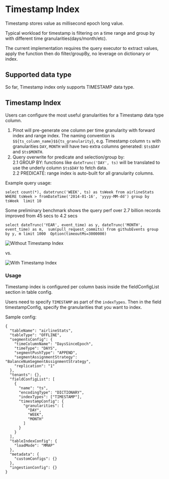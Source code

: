 # Timestamp Index

Timestamp stores value as millisecond epoch long value.&#x20;

Typical workload for timestamp is filtering on a time range and group by with different time granularities(days/month/etc).

The current implementation requires the query executor to extract values, apply the function then do filter/groupBy, no leverage on dictionary or index.

## Supported data type

So far, Timestamp index only supports TIMESTAMP data type.

## Timestamp Index

Users can configure the most useful granularities for a Timestamp data type column.

1. Pinot will pre-generate one column per time granularity with forward index and range index. The naming convention is `$${ts_column_name}$${ts_granularity}`, e.g. Timestamp column `ts` with granularities `DAY`, `MONTH` will have two extra columns generated: `$ts$DAY` and `$ts$MONTH`.
2. Query overwrite for predicate and selection/group by:\
   2.1 GROUP BY: functions like `dateTrunc('DAY', ts)` will be translated to use the underly column `$ts$DAY` to fetch data.\
   2.2 PREDICATE: range index is auto-built for all granularity columns.

Example query usage:

```
select count(*), datetrunc('WEEK', ts) as tsWeek from airlineStats WHERE tsWeek > fromDateTime('2014-01-16', 'yyyy-MM-dd') group by tsWeek  limit 10
```

Some preliminary benchmark shows the query perf over 2.7 billion records improved from 45 secs to 4.2 secs

```
select dateTrunc('YEAR', event_time) as y, dateTrunc('MONTH', event_time) as m,  sum(pull_request_commits) from githubEvents group by y, m limit 1000  Option(timeoutMs=3000000)
```



![Without Timestamp Index](https://user-images.githubusercontent.com/1202120/160910329-0d9ca637-dc95-4137-8c79-2f66cc8fbabf.png)

vs.

![With Timestamp Index](https://user-images.githubusercontent.com/1202120/160910364-48424875-1967-42d3-9a76-bdf1ee81a4ca.png)

### Usage

Timestamp index is configured per column basis inside the fieldConfigList section in table config.

Users need to specify `TIMESTAMP` as part of the `indexTypes`. Then in the field timestampConfig, specify the granularities that you want to index.

Sample config:

```
{
  "tableName": "airlineStats",
  "tableType": "OFFLINE",
  "segmentsConfig": {
    "timeColumnName": "DaysSinceEpoch",
    "timeType": "DAYS",
    "segmentPushType": "APPEND",
    "segmentAssignmentStrategy": "BalanceNumSegmentAssignmentStrategy",
    "replication": "1"
  },
  "tenants": {},
  "fieldConfigList": [
    {
      "name": "ts",
      "encodingType": "DICTIONARY",
      "indexTypes": ["TIMESTAMP"],
      "timestampConfig": {
        "granularities": [
          "DAY",
          "WEEK",
          "MONTH"
        ]
      }
    }
  ],
  "tableIndexConfig": {
    "loadMode": "MMAP"
  },
  "metadata": {
    "customConfigs": {}
  },
  "ingestionConfig": {}
}

```

